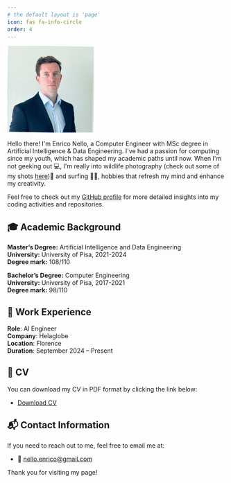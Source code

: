 ```yaml
---
# the default layout is 'page'
icon: fas fa-info-circle
order: 4
---
```


<!-- > Add Markdown syntax content to file `_tabs/about.md`{: .filepath } and it will show up on this page.
 {: .prompt-tip }-->

<img src="../assets/img/avatar.jpeg" alt="profile_picture" width="200" height="200">

Hello there! I'm Enrico Nello, a Computer Engineer with MSc degree in Artificial Intelligence & Data Engineering. I've had a passion for computing since my youth, which has shaped my academic paths until now. When I'm not geeking out 💻, I'm really into wildlife photography (check out some of my shots [here](https://www.juzaphoto.com/me.php?l=it&p=224911))📸 and surfing 🏄‍♂️, hobbies that refresh my mind and enhance my creativity.

Feel free to check out my [GitHub profile](https://github.com/enricollen) for more detailed insights into my coding activities and repositories.

## 🎓 Academic Background

**Master’s Degree:** Artificial Intelligence and Data Engineering  
**University:** University of Pisa, 2021-2024  
**Degree mark:** 108/110  

**Bachelor’s Degree:** Computer Engineering  
**University:** University of Pisa, 2017-2021  
**Degree mark:** 98/110  

## 💼 Work Experience
**Role**: AI Engineer   
**Company**: Helaglobe  
**Location**: Florence  
**Duration**: September 2024 – Present  

## 📄 CV

You can download my CV in PDF format by clicking the link below:

- <a href="../assets/CV.pdf" download>Download CV</a>

## 📬 Contact Information

If you need to reach out to me, feel free to email me at:
- 📧 nello.enrico@gmail.com

Thank you for visiting my page!